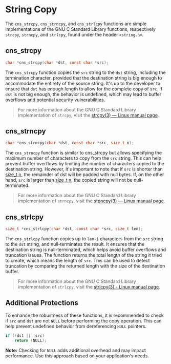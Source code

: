 # String Copy

The `cns_strcpy`, `cns_strncpy`, and `cns_strlcpy` functions are simple implementations of the GNU C Standard Library functions, respectively `strcpy`, `strncpy`, and `strlcpy`, found under the header `<string.h>`.

## cns_strcpy

```c
char *cns_strcpy(char *dst, const char *src);
```

The `cns_strcpy` function copies the `src` string to the `dst` string, including the termination character, provided that the destination string is big enough to accommodate the entirety of the source string. It's up to the developer to ensure that `dst` has enough length to allow for the complete copy of `src`. If `dst` is not big enough, the behavior is undefined, which may lead to buffer overflows and potential security vulnerabilities.

> For more information about the GNU C Standard Library implementation of `strcpy`, visit the [strcpy(3) — Linux manual page](https://www.man7.org/linux/man-pages/man3/strcpy.3.html).

## cns_strncpy

```c
char *cns_strncpy(char *dst, const char *src, size_t n);
```

The `cns_strncpy` function is similar to cns_strcpy but allows specifying the maximum number of characters to copy from the `src` string. This can help prevent buffer overflows by limiting the number of characters copied to the destination string. However, it's important to note that if `src` is shorter than [size_t n](https://github.com/codenamesiriil/C_REF-Wiki/wiki/size_t), the remainder of dst will be padded with null bytes. If, on the other hand, `src` is larger than [size_t n](https://github.com/codenamesiriil/C_REF-Wiki/wiki/size_t), the copied string will not be null-terminated.

> For more information about the GNU C Standard Library implementation of `strncpy`, visit the [stpncpy(3) — Linux manual page](https://www.man7.org/linux/man-pages/man3/strncpy.3.html).

## cns_strlcpy

```c
size_t *cns_strlcpy(char *dst, const char *src, size_t len);
```

The `cns_strlcpy` function copies up to `len-1` characters from the `src` string to the `dst` string, and null-terminates the result. It ensures that the destination string is null-terminated, which helps avoid buffer overflows and truncation issues. The function returns the total length of the string it tried to create, which means the length of `src`. This can be used to detect truncation by comparing the returned length with the size of the destination buffer.

> For more information about the GNU C Standard Library implementation of `strlcpy`, visit the [strlcpy(3) - Linux manual page](https://linux.die.net/man/3/strlcpy).

## Additional Protections

To enhance the robustness of these functions, it is recommended to check if `src` and `dst` are not `NULL` before performing the copy operation. This can help prevent undefined behavior from dereferencing `NULL` pointers.

```c
if (!dst || !src)
    return (NULL);
```

**Note:** Checking for `NULL` adds additional overhead and may impact performance. Use this approach based on your application's needs.
